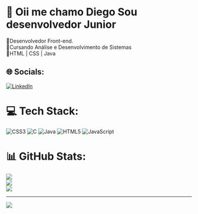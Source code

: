 # 💫 Oii me chamo Diego Sou desenvolvedor Junior
🔭Desenvolvedor Front-end.<br>👯Cursando Análise e Desenvolvimento de Sistemas<br>🌱HTML | CSS | Java<br>


## 🌐 Socials:
[![LinkedIn](https://img.shields.io/badge/LinkedIn-%230077B5.svg?logo=linkedin&logoColor=white)](https://linkedin.com/in/https://www.linkedin.com/in/diego-ewerton-2063272a0/?originalSubdomain=br) 

# 💻 Tech Stack:
![CSS3](https://img.shields.io/badge/css3-%231572B6.svg?style=for-the-badge&logo=css3&logoColor=white) ![C](https://img.shields.io/badge/c-%2300599C.svg?style=for-the-badge&logo=c&logoColor=white) ![Java](https://img.shields.io/badge/java-%23ED8B00.svg?style=for-the-badge&logo=openjdk&logoColor=white) ![HTML5](https://img.shields.io/badge/html5-%23E34F26.svg?style=for-the-badge&logo=html5&logoColor=white) ![JavaScript](https://img.shields.io/badge/javascript-%23323330.svg?style=for-the-badge&logo=javascript&logoColor=%23F7DF1E)
# 📊 GitHub Stats:
![](https://github-readme-stats.vercel.app/api?username=Yeerh&theme=dracula&hide_border=true&include_all_commits=false&count_private=true)<br/>
![](https://github-readme-streak-stats.herokuapp.com/?user=Yeerh&theme=dracula&hide_border=true)<br/>
![](https://github-readme-stats.vercel.app/api/top-langs/?username=Yeerh&theme=dracula&hide_border=true&include_all_commits=false&count_private=true&layout=compact)

---
[![](https://visitcount.itsvg.in/api?id=Yeerh&icon=0&color=0)](https://visitcount.itsvg.in)

<!-- Proudly created with GPRM ( https://gprm.itsvg.in ) -->
